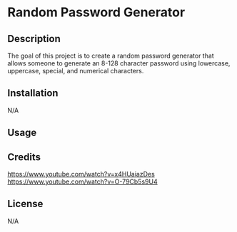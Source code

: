 # Random Password Generator

## Description

The goal of this project is to create a random password generator that allows someone to generate an 8-128 character password using lowercase, uppercase, special, and numerical characters.

## Installation

N/A

## Usage



## Credits

https://www.youtube.com/watch?v=x4HUaiazDes <br />
https://www.youtube.com/watch?v=O-79Cb5s9U4

## License

N/A